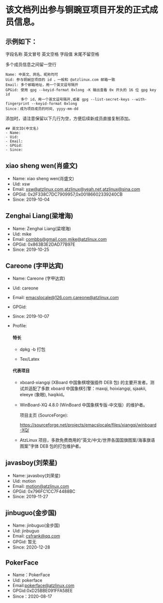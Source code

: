 # 该文档列出参与铜豌豆项目开发的正式成员信息。

## 示例如下：

字段名称 英文冒号 英文空格 字段值 末尾不留空格

多个成员信息之间留一空行
```text
Name: 中英文、网名、昵称均可
Uid: 参与铜豌豆项目的 id ，一般和 @atzlinux.com 邮箱一致
Email: 多个邮箱地址，用一个英文逗号隔开
GPGid: 使用 gpg --keyid-format 0xlong -K 输出查看 0x 开头的 16 位 gpg key id
       多个 id，用一个英文逗号隔开,或者 gpg --list-secret-keys --with-fingerprint --keyid-format 0xlong
Since：成为项目成员的时间, yyyy-mm-dd
```
添加时，请注意保留以下几行为空，方便后续新成员直接复制添加。
```text
## 英文ID(中文名)
- Name:
- Uid:
- Email:
- GPGid:
- Since:
```
## xiao sheng wen(肖盛文)
- Name: xiao sheng wen(肖盛文)
- Uid: xsw
- Email: xsw@atzlinux.com,atzlinux@yeah.net,atzlinux@sina.com
- GPGid: 0x2F338C7DC7909957,0x00186602339240CB
- Since: 2019-10-04

## Zenghai Liang(梁增海)
- Name: Zenghai Liang(梁增海)
- Uid: mike
- Email: combbs@gmail.com,mike@atzlinux.com
- GPGid: 0x863B3E2DAD77B97E
- Since: 2019-10-25

## Careone (字甲达宾)
- Name: Careone (字甲达宾)
- Uid: careone
- Email: emacslocale@126.com,careone@atzlinux.com
- GPGid: 
- Since: 2019-10-07
- Profile: 

  #### 特长

  - dpkg -b 打包

  - Tex/Latex

  #### 代表项目

  - xboard-xiangqi (XBoard 中国象棋增强插件 DEB 包) 的主要开发者。测试并适配了多款 xboard 中国象棋引擎：maxqi, hoixiangqi, sjaakii, eleeye (象眼), haqikid。

  - WinBoard-XQ 4.8.0 (WinBoard 中国象棋专版-中文版）的维护者。

    项目主页 (SourceForge): 

    https://sourceforge.net/projects/emacslocale/files/xiangqi/winboard-XQ/

  - AtzLinux 项目，多款免费商用的“英文/中文/世界各国国旗图案/海事旗语图案”字体 DEB 包的打包维护者。

## javasboy(刘荣星)
- Name: javasboy(刘荣星)
- Uid: motion
- Email: motion@atzlinux.com
- GPGid: 0x796FC1CC7F4488BC
- Since: 2019-11-27

## jinbuguo(金步国)
- Name: jinbuguo(金步国)
- Uid: jinbuguo
- Email: csfrank@qq.com
- GPGid: 暂无
- Since: 2020-12-28

## PokerFace
- Name：PokerFace
- Uid: pokerface
- Email:pokerface@atzlinux.com
- GPGid:0xD25BBE091FFA58EE
- Since：2020-08-17

